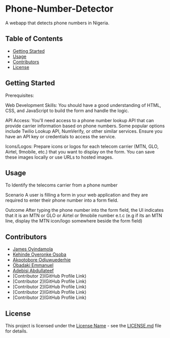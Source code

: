 # Phone-Number-Detector

A webapp that detects phone numbers in Nigeria.

## Table of Contents

- [Getting Started](#getting-started)
- [Usage](#usage)
- [Contributors](#contributors)
- [License](#license)

## Getting Started

Prerequisites:

Web Development Skills: You should have a good understanding of HTML, CSS, and JavaScript to build the form and handle the logic.

API Access: You'll need access to a phone number lookup API that can provide carrier information based on phone numbers. Some popular options include Twilio Lookup API, NumVerify, or other similar services. Ensure you have an API key or credentials to access the service.

Icons/Logos: Prepare icons or logos for each telecom carrier (MTN, GLO, Airtel, 9mobile, etc.) that you want to display on the form. You can save these images locally or use URLs to hosted images.

## Usage

To Identify the telecoms carrier from a phone number

Scenario
A user is filling a form in your web application and they are required to enter
their phone number into a form field.

Outcome
After typing the phone number into the form field, the UI indicates that it is an
MTN or GLO or Airtel or 9mobile number e.t.c (e.g if its an MTN line, display the
MTN icon/logo somewhere beside the form field)

## Contributors

- [James Oyindamola](@Oyindamolajames)
- [Kehinde Oyeronke Osoba](@Kenmillionaire)
- [Akpotobore Odjuwuederhie](@derhieakpos)
- [Obadaki Emmanuel](@Gudnuel)
- [Adebisi Abdullateef](@Shinaayomi)
- [Contributor 2](GitHub Profile Link)
- [Contributor 2](GitHub Profile Link)
- [Contributor 2](GitHub Profile Link)
- [Contributor 2](GitHub Profile Link)
- [Contributor 2](GitHub Profile Link)

## License

This project is licensed under the [License Name](LICENSE.md) - see the [LICENSE.md](LICENSE.md) file for details.
